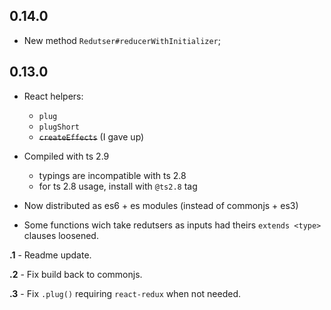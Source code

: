 ## 0.14.0

  - New method `Redutser#reducerWithInitializer`;

## 0.13.0

  - React helpers:
    - `plug`
    - `plugShort`
    - <s>`createEffects`</s> (I gave up)

  - Compiled with ts 2.9
    - typings are incompatible with ts 2.8
    - for ts 2.8 usage, install with `@ts2.8` tag

  - Now distributed as es6 + es modules (instead of commonjs + es3)

  - Some functions wich take redutsers as inputs had theirs `extends <type>` clauses loosened.

**.1** - Readme update.

**.2** - Fix build back to commonjs.

**.3** - Fix `.plug()` requiring `react-redux` when not needed.
